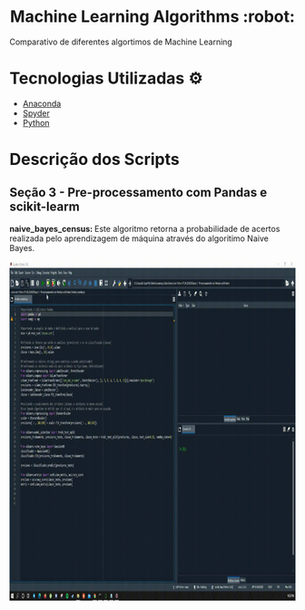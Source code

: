 <h1 align="center">
  Machine Learning Algorithms :robot:
</h1>

<p> Comparativo de diferentes algortimos de Machine Learning  </p>

# Tecnologias Utilizadas :gear:

  - [Anaconda](https://www.anaconda.com/)
  - [Spyder](https://www.spyder-ide.org/)
  - [Python](https://www.python.org/)


# Descrição dos Scripts
## Seção 3 - Pre-processamento com Pandas e scikit-learm
<p><strong>naive_bayes_census: </strong>Este algoritmo retorna a probabilidade de acertos realizada pelo aprendizagem de máquina através do algoritimo Naive Bayes.</p>
<img src="/assets/naive_bayes.gif" width="800" height="600"/>
